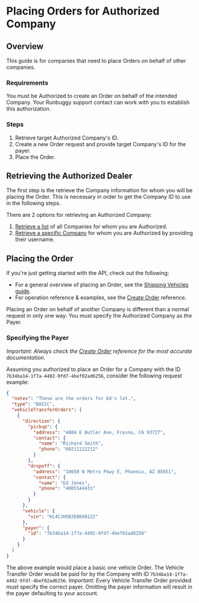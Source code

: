 # Placing Orders for Authorized Company

## Overview
This guide is for companies that need to place Orders on behalf of other companies.

### Requirements
You must be Authorized to create an Order on behalf of the intended Company. Your Runbuggy support contact
 can work with you to establish this authorization.

### Steps
1. Retrieve target Authorized Company's ID.
2. Create a new Order request and provide target Company's ID for the payer.
3. Place the Order.

## Retrieving the Authorized Dealer
The first step is the retrieve the Company information for whom you will be placing the Order. This is necessary in
 order to get the Company ID to use in the following steps.
 
There are 2 options for retrieving an Authorized Company:
1. [Retrieve a list](https://runbuggy.docs.stoplight.io/reference/companies/companies/getcompaniesthatauthorizedcompanyusingget) of all Companies for whom you are Authorized.
2. [Retrieve a specific Company](https://runbuggy.docs.stoplight.io/reference/companies/companies/getcompaniesthatauthorizedcompanyidbyuseridusingget) for whom you are Authorized by providing their username.

## Placing the Order
If you're just getting started with the API, check out the following:
* For a general overview of placing an Order, see the [Shipping Vehicles guide](https://runbuggy.docs.stoplight.io/guides/shipping-vehicles).
* For operation reference & examples, see the [Create Order](https://runbuggy.docs.stoplight.io/reference/orders/orders/createorderusingpost) reference.

Placing an Order on behalf of another Company is different than a normal request in only one way: You must specify
 the Authorized Company as the Payer.

### Specifying the Payer
*Important: Always check the [Create Order](https://runbuggy.docs.stoplight.io/reference/orders/orders/createorderusingpost) reference for the most accurate documentation.*

Assuming you authorized to place an Order for a Company with the ID `7b34ba14-1f7a-4492-9fd7-4bef02ad6256`, consider
 the following request example:
```json
{
  "notes": "These are the orders for Ed's lot.",
  "type": "BASIC",
  "vehicleTransferOrders": [
    {
      "direction": {
        "pickup": {
          "address": "4884 E Butler Ave, Fresno, CA 93727",
          "contact": {
            "name": "Richard Smith",
            "phone": "60211222212"
          }
        },
        "dropoff": {
          "address": "10050 N Metro Pkwy E, Phoenix, AZ 85051",
          "contact": {
            "name": "Ed Jones",
            "phone": "4805544431"
          }
        }
      },
      "vehicle": {
        "vin": "KL4CJHSB3EB688122"
      },
      "payer": {
        "id": "7b34ba14-1f7a-4492-9fd7-4bef02ad6256"
      }   
    }
  ]
}
```

The above example would place a basic one vehicle Order. The Vehicle Transfer Order would be paid for by the Company
 with ID `7b34ba14-1f7a-4492-9fd7-4bef02ad6256`. *Important*: Every Vehicle Transfer Order provided must specify the
  correct payer. Omitting the payer information will result in the payer defaulting to your account.